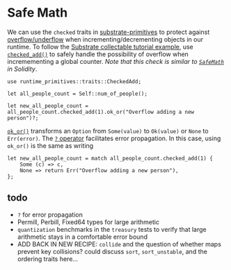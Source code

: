 # Safe Math

We can use the `checked` traits in
[substrate-primitives](https://substrate.dev/rustdocs/v2.0.0-rc4/sp_runtime/traits/index.html) to protect against
[overflow/underflow](https://medium.com/@taabishm2/integer-overflow-underflow-and-floating-point-imprecision-6ba869a99033)
when incrementing/decrementing objects in our runtime. To follow the
[Substrate collectable tutorial example](https://shawntabrizi.com/substrate-collectables-workshop/#/2/tracking-all-kitties?id=checking-for-overflowunderflow),
use [`checked_add()`](https://substrate.dev/rustdocs/v2.0.0-rc4/sp_runtime/traits/trait.CheckedAdd.html) to safely
handle the possibility of overflow when incremementing a global counter. _Note that this check is
similar to [`SafeMath`](https://ethereumdev.io/safemath-protect-overflows/) in Solidity_.

```rust, ignore
use runtime_primitives::traits::CheckedAdd;

let all_people_count = Self::num_of_people();

let new_all_people_count = all_people_count.checked_add(1).ok_or("Overflow adding a new person")?;
```

[`ok_or()`](https://doc.rust-lang.org/std/option/enum.Option.html#method.ok_or) transforms an
`Option` from `Some(value)` to `Ok(value)` or `None` to `Err(error)`. The
[`?` operator](https://doc.rust-lang.org/nightly/edition-guide/rust-2018/error-handling-and-panics/the-question-mark-operator-for-easier-error-handling.html)
facilitates error propagation. In this case, using `ok_or()` is the same as writing

```rust, ignore
let new_all_people_count = match all_people_count.checked_add(1) {
    Some (c) => c,
    None => return Err("Overflow adding a new person"),
};
```

## todo

-   `?` for error propagation
-   Permill, Perbill, Fixed64 types for large arithmetic
-   `quantization` benchmarks in the `treasury` tests to verify that large arithmetic stays in a
    comfortable error bound
-   ADD BACK IN NEW RECIPE: `collide` and the question of whether maps prevent key collisions? could
    discuss `sort`, `sort_unstable`, and the ordering traits here...
